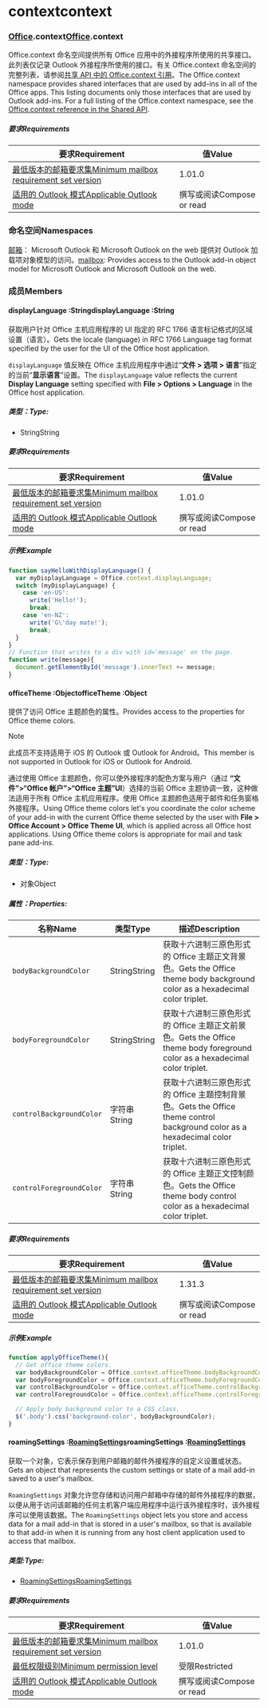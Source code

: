 
# <a name="context"></a><span data-ttu-id="cb00e-101">context</span><span class="sxs-lookup"><span data-stu-id="cb00e-101">context</span></span>

### <a name="officeofficemdcontext"></a><span data-ttu-id="cb00e-102">[Office](Office.md).context</span><span class="sxs-lookup"><span data-stu-id="cb00e-102">[Office](Office.md).context</span></span>

<span data-ttu-id="cb00e-p101">Office.context 命名空间提供所有 Office 应用中的外接程序所使用的共享接口。此列表仅记录 Outlook 外接程序所使用的接口。有关 Office.context 命名空间的完整列表，请参阅[共享 API 中的 Office.context 引用](/javascript/api/office/office.context)。</span><span class="sxs-lookup"><span data-stu-id="cb00e-p101">The Office.context namespace provides shared interfaces that are used by add-ins in all of the Office apps. This listing documents only those interfaces that are used by Outlook add-ins. For a full listing of the Office.context namespace, see the [Office.context reference in the Shared API](/javascript/api/office/office.context).</span></span>

##### <a name="requirements"></a><span data-ttu-id="cb00e-105">要求</span><span class="sxs-lookup"><span data-stu-id="cb00e-105">Requirements</span></span>

|<span data-ttu-id="cb00e-106">要求</span><span class="sxs-lookup"><span data-stu-id="cb00e-106">Requirement</span></span>| <span data-ttu-id="cb00e-107">值</span><span class="sxs-lookup"><span data-stu-id="cb00e-107">Value</span></span>|
|---|---|
|[<span data-ttu-id="cb00e-108">最低版本的邮箱要求集</span><span class="sxs-lookup"><span data-stu-id="cb00e-108">Minimum mailbox requirement set version</span></span>](/javascript/office/requirement-sets/outlook-api-requirement-sets)| <span data-ttu-id="cb00e-109">1.0</span><span class="sxs-lookup"><span data-stu-id="cb00e-109">1.0</span></span>|
|[<span data-ttu-id="cb00e-110">适用的 Outlook 模式</span><span class="sxs-lookup"><span data-stu-id="cb00e-110">Applicable Outlook mode</span></span>](https://docs.microsoft.com/outlook/add-ins/#extension-points)| <span data-ttu-id="cb00e-111">撰写或阅读</span><span class="sxs-lookup"><span data-stu-id="cb00e-111">Compose or read</span></span>|

### <a name="namespaces"></a><span data-ttu-id="cb00e-112">命名空间</span><span class="sxs-lookup"><span data-stu-id="cb00e-112">Namespaces</span></span>

<span data-ttu-id="cb00e-113">[邮箱](office.context.mailbox.md)： Microsoft Outlook 和 Microsoft Outlook on the web 提供对 Outlook 加载项对象模型的访问。</span><span class="sxs-lookup"><span data-stu-id="cb00e-113">[mailbox](office.context.mailbox.md): Provides access to the Outlook add-in object model for Microsoft Outlook and Microsoft Outlook on the web.</span></span>

### <a name="members"></a><span data-ttu-id="cb00e-114">成员</span><span class="sxs-lookup"><span data-stu-id="cb00e-114">Members</span></span>

####  <a name="displaylanguage-string"></a><span data-ttu-id="cb00e-115">displayLanguage :String</span><span class="sxs-lookup"><span data-stu-id="cb00e-115">displayLanguage :String</span></span>

<span data-ttu-id="cb00e-116">获取用户针对 Office 主机应用程序的 UI 指定的 RFC 1766 语言标记格式的区域设置（语言）。</span><span class="sxs-lookup"><span data-stu-id="cb00e-116">Gets the locale (language) in RFC 1766 Language tag format specified by the user for the UI of the Office host application.</span></span>

<span data-ttu-id="cb00e-117">`displayLanguage` 值反映在 Office 主机应用程序中通过“**文件 > 选项 > 语言**”指定的当前“**显示语言**”设置。</span><span class="sxs-lookup"><span data-stu-id="cb00e-117">The `displayLanguage` value reflects the current **Display Language** setting specified with **File > Options > Language** in the Office host application.</span></span>

##### <a name="type"></a><span data-ttu-id="cb00e-118">类型：</span><span class="sxs-lookup"><span data-stu-id="cb00e-118">Type:</span></span>

*   <span data-ttu-id="cb00e-119">String</span><span class="sxs-lookup"><span data-stu-id="cb00e-119">String</span></span>

##### <a name="requirements"></a><span data-ttu-id="cb00e-120">要求</span><span class="sxs-lookup"><span data-stu-id="cb00e-120">Requirements</span></span>

|<span data-ttu-id="cb00e-121">要求</span><span class="sxs-lookup"><span data-stu-id="cb00e-121">Requirement</span></span>| <span data-ttu-id="cb00e-122">值</span><span class="sxs-lookup"><span data-stu-id="cb00e-122">Value</span></span>|
|---|---|
|[<span data-ttu-id="cb00e-123">最低版本的邮箱要求集</span><span class="sxs-lookup"><span data-stu-id="cb00e-123">Minimum mailbox requirement set version</span></span>](/javascript/office/requirement-sets/outlook-api-requirement-sets)| <span data-ttu-id="cb00e-124">1.0</span><span class="sxs-lookup"><span data-stu-id="cb00e-124">1.0</span></span>|
|[<span data-ttu-id="cb00e-125">适用的 Outlook 模式</span><span class="sxs-lookup"><span data-stu-id="cb00e-125">Applicable Outlook mode</span></span>](https://docs.microsoft.com/outlook/add-ins/#extension-points)| <span data-ttu-id="cb00e-126">撰写或阅读</span><span class="sxs-lookup"><span data-stu-id="cb00e-126">Compose or read</span></span>|

##### <a name="example"></a><span data-ttu-id="cb00e-127">示例</span><span class="sxs-lookup"><span data-stu-id="cb00e-127">Example</span></span>

```js
function sayHelloWithDisplayLanguage() {
  var myDisplayLanguage = Office.context.displayLanguage;
  switch (myDisplayLanguage) {
    case 'en-US':
      write('Hello!');
      break;
    case 'en-NZ':
      write('G\'day mate!');
      break;
  }
}
// Function that writes to a div with id='message' on the page.
function write(message){
  document.getElementById('message').innerText += message;
}
```

####  <a name="officetheme-object"></a><span data-ttu-id="cb00e-128">officeTheme :Object</span><span class="sxs-lookup"><span data-stu-id="cb00e-128">officeTheme :Object</span></span>

<span data-ttu-id="cb00e-129">提供了访问 Office 主题颜色的属性。</span><span class="sxs-lookup"><span data-stu-id="cb00e-129">Provides access to the properties for Office theme colors.</span></span>

> [!NOTE]
> <span data-ttu-id="cb00e-130">此成员不支持适用于 iOS 的 Outlook 或 Outlook for Android。</span><span class="sxs-lookup"><span data-stu-id="cb00e-130">This member is not supported in Outlook for iOS or Outlook for Android.</span></span>

<span data-ttu-id="cb00e-p102">通过使用 Office 主题颜色，你可以使外接程序的配色方案与用户（通过 **“文件”>“Office 帐户”>“Office 主题”UI**）选择的当前 Office 主题协调一致，这种做法适用于所有 Office 主机应用程序。使用 Office 主题颜色适用于邮件和任务窗格外接程序。</span><span class="sxs-lookup"><span data-stu-id="cb00e-p102">Using Office theme colors let's you coordinate the color scheme of your add-in with the current Office theme selected by the user with **File > Office Account > Office Theme UI**, which is applied across all Office host applications. Using Office theme colors is appropriate for mail and task pane add-ins.</span></span>

##### <a name="type"></a><span data-ttu-id="cb00e-133">类型：</span><span class="sxs-lookup"><span data-stu-id="cb00e-133">Type:</span></span>

*   <span data-ttu-id="cb00e-134">对象</span><span class="sxs-lookup"><span data-stu-id="cb00e-134">Object</span></span>

##### <a name="properties"></a><span data-ttu-id="cb00e-135">属性：</span><span class="sxs-lookup"><span data-stu-id="cb00e-135">Properties:</span></span>

|<span data-ttu-id="cb00e-136">名称</span><span class="sxs-lookup"><span data-stu-id="cb00e-136">Name</span></span>| <span data-ttu-id="cb00e-137">类型</span><span class="sxs-lookup"><span data-stu-id="cb00e-137">Type</span></span>| <span data-ttu-id="cb00e-138">描述</span><span class="sxs-lookup"><span data-stu-id="cb00e-138">Description</span></span>|
|---|---|---|
|`bodyBackgroundColor`| <span data-ttu-id="cb00e-139">String</span><span class="sxs-lookup"><span data-stu-id="cb00e-139">String</span></span>|<span data-ttu-id="cb00e-140">获取十六进制三原色形式的 Office 主题正文背景色。</span><span class="sxs-lookup"><span data-stu-id="cb00e-140">Gets the Office theme body background color as a hexadecimal color triplet.</span></span>|
|`bodyForegroundColor`| <span data-ttu-id="cb00e-141">String</span><span class="sxs-lookup"><span data-stu-id="cb00e-141">String</span></span>|<span data-ttu-id="cb00e-142">获取十六进制三原色形式的 Office 主题正文前景色。</span><span class="sxs-lookup"><span data-stu-id="cb00e-142">Gets the Office theme body foreground color as a hexadecimal color triplet.</span></span>|
|`controlBackgroundColor`| <span data-ttu-id="cb00e-143">字符串</span><span class="sxs-lookup"><span data-stu-id="cb00e-143">String</span></span>|<span data-ttu-id="cb00e-144">获取十六进制三原色形式的 Office 主题控制背景色。</span><span class="sxs-lookup"><span data-stu-id="cb00e-144">Gets the Office theme control background color as a hexadecimal color triplet.</span></span>|
|`controlForegroundColor`| <span data-ttu-id="cb00e-145">字符串</span><span class="sxs-lookup"><span data-stu-id="cb00e-145">String</span></span>|<span data-ttu-id="cb00e-146">获取十六进制三原色形式的 Office 主题正文控制颜色。</span><span class="sxs-lookup"><span data-stu-id="cb00e-146">Gets the Office theme body control color as a hexadecimal color triplet.</span></span>|

##### <a name="requirements"></a><span data-ttu-id="cb00e-147">要求</span><span class="sxs-lookup"><span data-stu-id="cb00e-147">Requirements</span></span>

|<span data-ttu-id="cb00e-148">要求</span><span class="sxs-lookup"><span data-stu-id="cb00e-148">Requirement</span></span>| <span data-ttu-id="cb00e-149">值</span><span class="sxs-lookup"><span data-stu-id="cb00e-149">Value</span></span>|
|---|---|
|[<span data-ttu-id="cb00e-150">最低版本的邮箱要求集</span><span class="sxs-lookup"><span data-stu-id="cb00e-150">Minimum mailbox requirement set version</span></span>](/javascript/office/requirement-sets/outlook-api-requirement-sets)| <span data-ttu-id="cb00e-151">1.3</span><span class="sxs-lookup"><span data-stu-id="cb00e-151">1.3</span></span>|
|[<span data-ttu-id="cb00e-152">适用的 Outlook 模式</span><span class="sxs-lookup"><span data-stu-id="cb00e-152">Applicable Outlook mode</span></span>](https://docs.microsoft.com/outlook/add-ins/#extension-points)| <span data-ttu-id="cb00e-153">撰写或阅读</span><span class="sxs-lookup"><span data-stu-id="cb00e-153">Compose or read</span></span>|

##### <a name="example"></a><span data-ttu-id="cb00e-154">示例</span><span class="sxs-lookup"><span data-stu-id="cb00e-154">Example</span></span>

```js
function applyOfficeTheme(){
  // Get office theme colors.
  var bodyBackgroundColor = Office.context.officeTheme.bodyBackgroundColor;
  var bodyForegroundColor = Office.context.officeTheme.bodyForegroundColor;
  var controlBackgroundColor = Office.context.officeTheme.controlBackgroundColor
  var controlForegroundColor = Office.context.officeTheme.controlForegroundColor;

  // Apply body background color to a CSS class.
  $('.body').css('background-color', bodyBackgroundColor);
}
```

####  <a name="roamingsettings-roamingsettingsjavascriptapioutlook13officeroamingsettings"></a><span data-ttu-id="cb00e-155">roamingSettings :[RoamingSettings](/javascript/api/outlook_1_3/office.RoamingSettings)</span><span class="sxs-lookup"><span data-stu-id="cb00e-155">roamingSettings :[RoamingSettings](/javascript/api/outlook_1_3/office.RoamingSettings)</span></span>

<span data-ttu-id="cb00e-156">获取一个对象，它表示保存到用户邮箱的邮件外接程序的自定义设置或状态。</span><span class="sxs-lookup"><span data-stu-id="cb00e-156">Gets an object that represents the custom settings or state of a mail add-in saved to a user's mailbox.</span></span>

<span data-ttu-id="cb00e-157">`RoamingSettings` 对象允许您存储和访问用户邮箱中存储的邮件外接程序的数据，以便从用于访问该邮箱的任何主机客户端应用程序中运行该外接程序时，该外接程序可以使用该数据。</span><span class="sxs-lookup"><span data-stu-id="cb00e-157">The `RoamingSettings` object lets you store and access data for a mail add-in that is stored in a user's mailbox, so that is available to that add-in when it is running from any host client application used to access that mailbox.</span></span>

##### <a name="type"></a><span data-ttu-id="cb00e-158">类型:</span><span class="sxs-lookup"><span data-stu-id="cb00e-158">Type:</span></span>

*   [<span data-ttu-id="cb00e-159">RoamingSettings</span><span class="sxs-lookup"><span data-stu-id="cb00e-159">RoamingSettings</span></span>](/javascript/api/outlook_1_3/office.RoamingSettings)

##### <a name="requirements"></a><span data-ttu-id="cb00e-160">要求</span><span class="sxs-lookup"><span data-stu-id="cb00e-160">Requirements</span></span>

|<span data-ttu-id="cb00e-161">要求</span><span class="sxs-lookup"><span data-stu-id="cb00e-161">Requirement</span></span>| <span data-ttu-id="cb00e-162">值</span><span class="sxs-lookup"><span data-stu-id="cb00e-162">Value</span></span>|
|---|---|
|[<span data-ttu-id="cb00e-163">最低版本的邮箱要求集</span><span class="sxs-lookup"><span data-stu-id="cb00e-163">Minimum mailbox requirement set version</span></span>](/javascript/office/requirement-sets/outlook-api-requirement-sets)| <span data-ttu-id="cb00e-164">1.0</span><span class="sxs-lookup"><span data-stu-id="cb00e-164">1.0</span></span>|
|[<span data-ttu-id="cb00e-165">最低权限级别</span><span class="sxs-lookup"><span data-stu-id="cb00e-165">Minimum permission level</span></span>](https://docs.microsoft.com/outlook/add-ins/understanding-outlook-add-in-permissions)| <span data-ttu-id="cb00e-166">受限</span><span class="sxs-lookup"><span data-stu-id="cb00e-166">Restricted</span></span>|
|[<span data-ttu-id="cb00e-167">适用的 Outlook 模式</span><span class="sxs-lookup"><span data-stu-id="cb00e-167">Applicable Outlook mode</span></span>](https://docs.microsoft.com/outlook/add-ins/#extension-points)| <span data-ttu-id="cb00e-168">撰写或阅读</span><span class="sxs-lookup"><span data-stu-id="cb00e-168">Compose or read</span></span>|